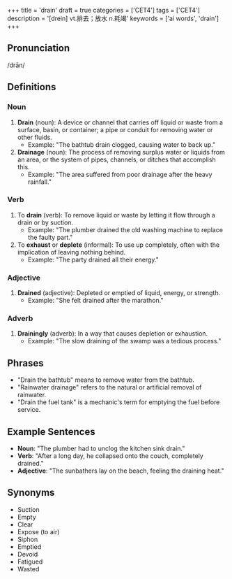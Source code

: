 +++
title = 'drain'
draft = true
categories = ['CET4']
tags = ['CET4']
description = '[drein] vt.排去；放水 n.耗竭'
keywords = ['ai words', 'drain']
+++

## Pronunciation
/drān/

## Definitions
### Noun
1. **Drain** (noun): A device or channel that carries off liquid or waste from a surface, basin, or container; a pipe or conduit for removing water or other fluids.
   - Example: "The bathtub drain clogged, causing water to back up."
2. **Drainage** (noun): The process of removing surplus water or liquids from an area, or the system of pipes, channels, or ditches that accomplish this.
   - Example: "The area suffered from poor drainage after the heavy rainfall."

### Verb
1. To **drain** (verb): To remove liquid or waste by letting it flow through a drain or by suction.
   - Example: "The plumber drained the old washing machine to replace the faulty part."
2. To **exhaust** or **deplete** (informal): To use up completely, often with the implication of leaving nothing behind.
   - Example: "The party drained all their energy."

### Adjective
1. **Drained** (adjective): Depleted or emptied of liquid, energy, or strength.
   - Example: "She felt drained after the marathon."

### Adverb
1. **Drainingly** (adverb): In a way that causes depletion or exhaustion.
   - Example: "The slow draining of the swamp was a tedious process."

## Phrases
- "Drain the bathtub" means to remove water from the bathtub.
- "Rainwater drainage" refers to the natural or artificial removal of rainwater.
- "Drain the fuel tank" is a mechanic's term for emptying the fuel before service.

## Example Sentences
- **Noun**: "The plumber had to unclog the kitchen sink drain."
- **Verb**: "After a long day, he collapsed onto the couch, completely drained."
- **Adjective**: "The sunbathers lay on the beach, feeling the draining heat."

## Synonyms
- Suction
- Empty
- Clear
- Expose (to air)
- Siphon
- Emptied
- Devoid
- Fatigued
- Wasted

